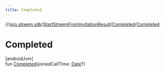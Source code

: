 ```yaml
---
title: Completed
---
```

//[<root>](../../../../index.html)/[pro.streem.sdk](../../index.html)/[StartStreemFromInvitationResult](../index.html)/[Completed](index.html)/[Completed](-completed.html)



# Completed



[androidJvm]\
fun [Completed](-completed.html)(joinedCallTime: [Date](https://developer.android.com/reference/kotlin/java/util/Date.html)?)




